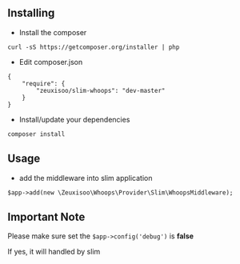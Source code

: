 ## Installing

- Install the composer

```
curl -sS https://getcomposer.org/installer | php
```

- Edit composer.json

```
{
	"require": {
		"zeuxisoo/slim-whoops": "dev-master"
	}
}
```

- Install/update your dependencies

```
composer install
```

## Usage

- add the middleware into slim application

```
$app->add(new \Zeuxisoo\Whoops\Provider\Slim\WhoopsMiddleware);
```

## Important Note

Please make sure set the `$app->config('debug')` is **false**

If yes, it will handled by slim

